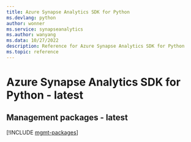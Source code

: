 ```yaml
---
title: Azure Synapse Analytics SDK for Python
ms.devlang: python
author: wonner
ms.service: synapseanalytics
ms.author: wanyang
ms.data: 10/27/2022
description: Reference for Azure Synapse Analytics SDK for Python
ms.topic: reference
---
```

# Azure Synapse Analytics SDK for Python - latest

## Management packages - latest
[!INCLUDE [mgmt-packages](synapse-analytics-mgmt-index.md)]